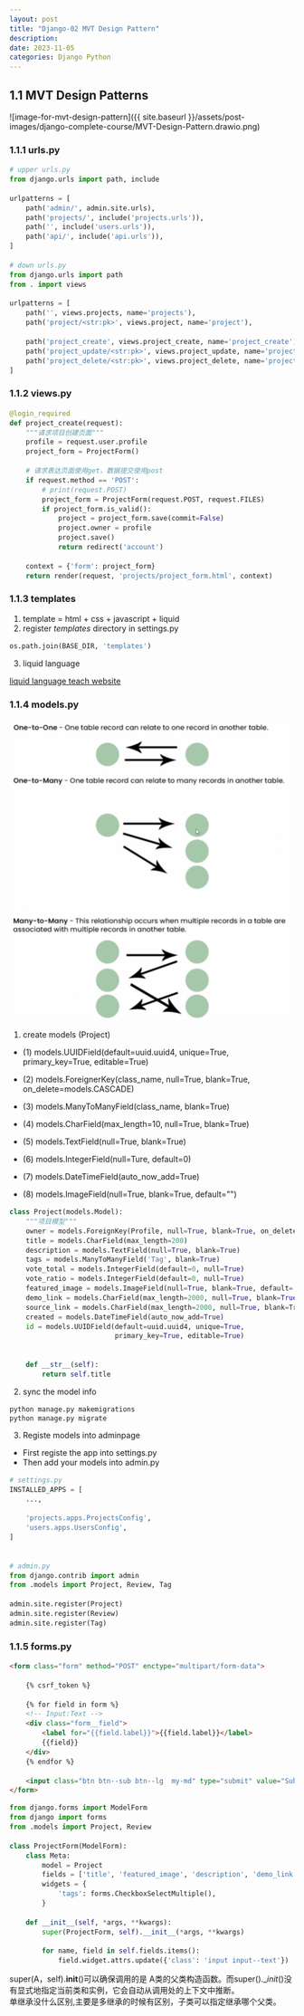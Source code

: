 ```yaml
---
layout: post
title: "Django-02 MVT Design Pattern"
description: 
date: 2023-11-05
categories: Django Python
---
```



## 1.1 MVT Design Patterns

![image-for-mvt-design-pattern]({{ site.baseurl }}/assets/post-images/django-complete-course/MVT-Design-Pattern.drawio.png)

### 1.1.1 urls.py

```python
# upper urls.py
from django.urls import path, include

urlpatterns = [
    path('admin/', admin.site.urls),
    path('projects/', include('projects.urls')),
    path('', include('users.urls')),
    path('api/', include('api.urls')),
]

# down urls.py
from django.urls import path
from . import views

urlpatterns = [
    path('', views.projects, name='projects'),
    path('project/<str:pk>', views.project, name='project'),
    
    path('project_create', views.project_create, name='project_create'),
    path('project_update/<str:pk>', views.project_update, name='project_update'),
    path('project_delete/<str:pk>', views.project_delete, name='project_delete'),
]
```

### 1.1.2 views.py

```python
@login_required
def project_create(request):
    """请求项目创建页面"""
    profile = request.user.profile
    project_form = ProjectForm()

    # 请求表达页面使用get，数据提交使用post
    if request.method == 'POST':
        # print(request.POST)
        project_form = ProjectForm(request.POST, request.FILES)
        if project_form.is_valid():
            project = project_form.save(commit=False)
            project.owner = profile
            project.save()
            return redirect('account')

    context = {'form': project_form}
    return render(request, 'projects/project_form.html', context)
```

### 1.1.3 templates

1. template = html + css + javascript + liquid
2. register _templates_ directory in settings.py


```python
os.path.join(BASE_DIR, 'templates')
```

3. liquid language

[liquid language teach website](https://liquid.bootcss.com/)

### 1.1.4 models.py

![picture about database model](/assets/post-images/django-complete-course/database-relationships-pattern.png)

1. create models (Project)

- (1) models.UUIDField(default=uuid.uuid4, unique=True, primary_key=True, editable=True)

- (2) models.ForeignerKey(class_name, null=True, blank=True, on_delete=models.CASCADE)
- (3) models.ManyToManyField(class_name, blank=True)

- (4) models.CharField(max_length=10, null=True, blank=True)
- (5) models.TextField(null=True, blank=True)
- (6) models.IntegerField(null=Ture, default=0)
- (7) models.DateTimeField(auto_now_add=True)

- (8) models.ImageField(null=True, blank=True, default="")


```python
class Project(models.Model):
    """项目模型"""
    owner = models.ForeignKey(Profile, null=True, blank=True, on_delete=models.CASCADE)
    title = models.CharField(max_length=200)
    description = models.TextField(null=True, blank=True)
    tags = models.ManyToManyField('Tag', blank=True)
    vote_total = models.IntegerField(default=0, null=True)
    vote_ratio = models.IntegerField(default=0, null=True)
    featured_image = models.ImageField(null=True, blank=True, default='default.jpg')
    demo_link = models.CharField(max_length=2000, null=True, blank=True)
    source_link = models.CharField(max_length=2000, null=True, blank=True)
    created = models.DateTimeField(auto_now_add=True)
    id = models.UUIDField(default=uuid.uuid4, unique=True, 
                          primary_key=True, editable=True)
    
    
    def __str__(self):
        return self.title
```

2. sync the model info

```shell
python manage.py makemigrations
python manage.py migrate
```

3. Registe models into adminpage

- First registe the app into settings.py
- Then add your models into admin.py

```python
# settings.py
INSTALLED_APPS = [
    ...,

    'projects.apps.ProjectsConfig',
    'users.apps.UsersConfig',
]


# admin.py
from django.contrib import admin
from .models import Project, Review, Tag

admin.site.register(Project)
admin.site.register(Review)
admin.site.register(Tag)
```

### 1.1.5 forms.py

```html
<form class="form" method="POST" enctype="multipart/form-data">

    {% csrf_token %}

    {% for field in form %}
    <!-- Input:Text -->
    <div class="form__field">
        <label for="{{field.label}}">{{field.label}}</label>
        {{field}}
    </div>
    {% endfor %}
    
    <input class="btn btn--sub btn--lg  my-md" type="submit" value="Submit" />
</form>
```

```python
from django.forms import ModelForm
from django import forms
from .models import Project, Review

class ProjectForm(ModelForm):
    class Meta:
        model = Project
        fields = ['title', 'featured_image', 'description', 'demo_link', 'tags',]
        widgets = {
            'tags': forms.CheckboxSelectMultiple(),
        }

    def __init__(self, *args, **kwargs):
        super(ProjectForm, self).__init__(*args, **kwargs)

        for name, field in self.fields.items():
            field.widget.attrs.update({'class': 'input input--text'})

```

super(A，self).__init__()可以确保调用的是 A类的父类构造函数。而super().__init_()没有显式地指定当前类和实例，它会自动从调用处的上下文中推断。  
单继承没什么区别,主要是多继承的时候有区别，子类可以指定继承哪个父类。